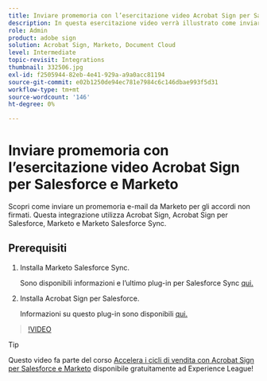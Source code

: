 ```yaml
---
title: Inviare promemoria con l’esercitazione video Acrobat Sign per Salesforce e Marketo
description: In questa esercitazione video verrà illustrato come inviare un promemoria e-mail da Marketo quando un accordo rimane non firmato dopo un periodo di tempo
role: Admin
product: adobe sign
solution: Acrobat Sign, Marketo, Document Cloud
level: Intermediate
topic-revisit: Integrations
thumbnail: 332506.jpg
exl-id: f2505944-82eb-4e41-929a-a9a0acc81194
source-git-commit: e02b1250de94ec781e7984c6c146dbae993f5d31
workflow-type: tm+mt
source-wordcount: '146'
ht-degree: 0%

---
```


# Inviare promemoria con l’esercitazione video Acrobat Sign per Salesforce e Marketo

Scopri come inviare un promemoria e-mail da Marketo per gli accordi non firmati. Questa integrazione utilizza Acrobat Sign, Acrobat Sign per Salesforce, Marketo e Marketo Salesforce Sync.

## Prerequisiti

1. Installa Marketo Salesforce Sync.

   Sono disponibili informazioni e l’ultimo plug-in per Salesforce Sync [qui.](https://experienceleague.adobe.com/docs/marketo/using/product-docs/crm-sync/salesforce-sync/understanding-the-salesforce-sync.html)

1. Installa Acrobat Sign per Salesforce.

   Informazioni su questo plug-in sono disponibili [qui.](https://helpx.adobe.com/ca/sign/using/salesforce-integration-installation-guide.html)

>[!VIDEO](https://video.tv.adobe.com/v/332506?hidetitle=true)

>[!TIP]
>
>Questo video fa parte del corso [Accelera i cicli di vendita con Acrobat Sign per Salesforce e Marketo](https://experienceleague.adobe.com/?recommended=Sign-U-1-2021.1) disponibile gratuitamente ad Experience League!

